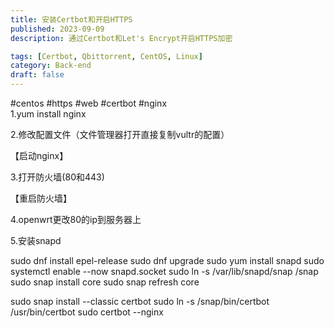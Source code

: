 ```yaml
---
title: 安装Certbot和开启HTTPS
published: 2023-09-09
description: 通过Certbot和Let's Encrypt开启HTTPS加密

tags: [Certbot, Qbittorrent, CentOS, Linux]
category: Back-end
draft: false
---
```



#centos #https  #web #certbot #nginx  
1.yum install nginx 


2.修改配置文件（文件管理器打开直接复制vultr的配置）

【启动nginx】

3.打开防火墙(80和443)

【重启防火墙】

4.openwrt更改80的ip到服务器上

5.安装snapd

sudo dnf install epel-release
sudo dnf upgrade
sudo yum install snapd
sudo systemctl enable --now snapd.socket
sudo ln -s /var/lib/snapd/snap /snap
sudo snap install core
sudo snap refresh core

sudo snap install --classic certbot
sudo ln -s /snap/bin/certbot /usr/bin/certbot
sudo certbot --nginx